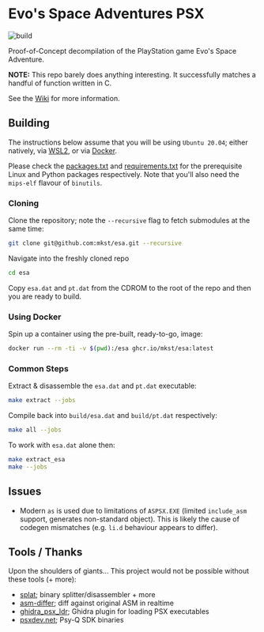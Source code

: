 # Evo's Space Adventures PSX

![build](https://github.com/mkst/esa/workflows/build/badge.svg)

Proof-of-Concept decompilation of the PlayStation game Evo's Space Adventure.

**NOTE:** This repo barely does anything interesting. It successfully matches a handful of function written in C.

See the [Wiki](https://github.com/mkst/esa/wiki) for more information.


## Building

The instructions below assume that you will be using `Ubuntu 20.04`; either natively, via [WSL2](https://docs.microsoft.com/en-us/windows/wsl/install-win10), or via [Docker](https://docs.docker.com/get-docker/).

Please check the [packages.txt](packages.txt) and [requirements.txt](requirements.txt) for the prerequisite Linux and Python packages respectively. Note that you'll also need the `mips-elf` flavour of `binutils`.

### Cloning

Clone the repository; note the `--recursive` flag to fetch submodules at the same time:

```sh
git clone git@github.com:mkst/esa.git --recursive
```

Navigate into the freshly cloned repo

```sh
cd esa
```

Copy `esa.dat` and `pt.dat` from the CDROM to the root of the repo and then you are ready to build.

### Using Docker

Spin up a container using the pre-built, ready-to-go, image:
```sh
docker run --rm -ti -v $(pwd):/esa ghcr.io/mkst/esa:latest
```

### Common Steps

Extract & disassemble the `esa.dat` and `pt.dat` executable:
```sh
make extract --jobs
```

Compile back into `build/esa.dat` and `build/pt.dat` respectively:
```sh
make all --jobs
```

To work with `esa.dat` alone then:
```sh
make extract_esa
make --jobs
```

## Issues

- Modern `as` is used due to limitations of `ASPSX.EXE` (limited `include_asm` support, generates non-standard object). This is likely the cause of codegen mismatches (e.g. `li.d` behaviour appears to differ).

## Tools / Thanks

Upon the shoulders of giants... This project would not be possible without these tools (+ more):

- [splat](https://github.com/ethteck/splat); binary splitter/disassembler + more
- [asm-differ](https://github.com/simonlindholm/asm-differ); diff against original ASM in realtime
- [ghidra_psx_ldr](https://github.com/lab313ru/ghidra_psx_ldr); Ghidra plugin for loading PSX executables
- [psxdev.net](http://www.psxdev.net/downloads.html); Psy-Q SDK binaries
